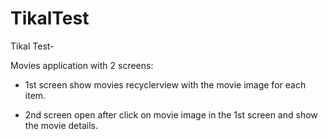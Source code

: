 # TikalTest

Tikal Test-

Movies application with 2 screens:

* 1st screen show movies recyclerview with the movie image for each item.

* 2nd screen open after click on movie image in the 1st screen and show the movie details.

